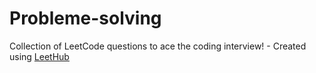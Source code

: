 # Probleme-solving
Collection of LeetCode questions to ace the coding interview! - Created using [LeetHub](https://github.com/QasimWani/LeetHub)
